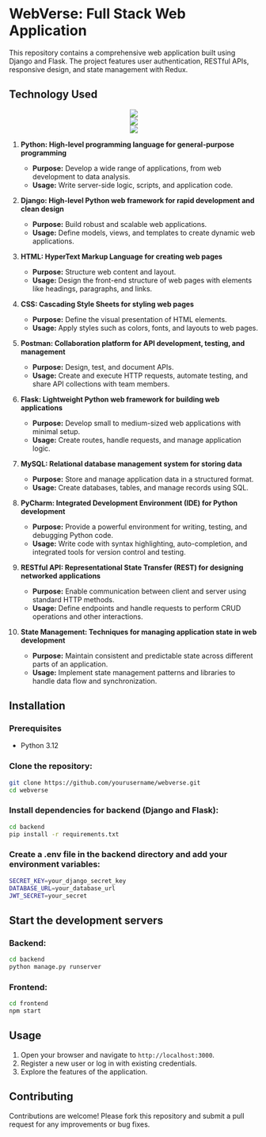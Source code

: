 # WebVerse: Full Stack Web Application

This repository contains a comprehensive web application built using Django and Flask. The project features user authentication, RESTful APIs, responsive design, and state management with Redux.

## Technology Used

<p align="center">
  <a href="https://skillicons.dev">
    <img src="https://skillicons.dev/icons?i=django,html,css,postman,flask,mysql"/><br>
    <img src="https://skillicons.dev/icons?i=python,pycharm"/><br>
    <img src="https://skillicons.dev/icons?i=mysql"/>
  </a>
</p>

1. **Python: High-level programming language for general-purpose programming**
   - **Purpose:** Develop a wide range of applications, from web development to data analysis.
   - **Usage:** Write server-side logic, scripts, and application code.

2. **Django: High-level Python web framework for rapid development and clean design**
   - **Purpose:** Build robust and scalable web applications.
   - **Usage:** Define models, views, and templates to create dynamic web applications.

3. **HTML: HyperText Markup Language for creating web pages**
   - **Purpose:** Structure web content and layout.
   - **Usage:** Design the front-end structure of web pages with elements like headings, paragraphs, and links.

4. **CSS: Cascading Style Sheets for styling web pages**
   - **Purpose:** Define the visual presentation of HTML elements.
   - **Usage:** Apply styles such as colors, fonts, and layouts to web pages.

5. **Postman: Collaboration platform for API development, testing, and management**
   - **Purpose:** Design, test, and document APIs.
   - **Usage:** Create and execute HTTP requests, automate testing, and share API collections with team members.

6. **Flask: Lightweight Python web framework for building web applications**
   - **Purpose:** Develop small to medium-sized web applications with minimal setup.
   - **Usage:** Create routes, handle requests, and manage application logic.

7. **MySQL: Relational database management system for storing data**
   - **Purpose:** Store and manage application data in a structured format.
   - **Usage:** Create databases, tables, and manage records using SQL.

8. **PyCharm: Integrated Development Environment (IDE) for Python development**
   - **Purpose:** Provide a powerful environment for writing, testing, and debugging Python code.
   - **Usage:** Write code with syntax highlighting, auto-completion, and integrated tools for version control and testing.

9. **RESTful API: Representational State Transfer (REST) for designing networked applications**
   - **Purpose:** Enable communication between client and server using standard HTTP methods.
   - **Usage:** Define endpoints and handle requests to perform CRUD operations and other interactions.

10. **State Management: Techniques for managing application state in web development**
    - **Purpose:** Maintain consistent and predictable state across different parts of an application.
    - **Usage:** Implement state management patterns and libraries to handle data flow and synchronization.

## Installation

### Prerequisites
- Python 3.12

### Clone the repository:
```bash
git clone https://github.com/yourusername/webverse.git
cd webverse
```

### Install dependencies for backend (Django and Flask):
```bash
cd backend
pip install -r requirements.txt
```

### Create a .env file in the backend directory and add your environment variables:
```bash
SECRET_KEY=your_django_secret_key
DATABASE_URL=your_database_url
JWT_SECRET=your_secret
```

## Start the development servers
### Backend:
```bash
cd backend
python manage.py runserver
```
### Frontend:
```bash
cd frontend
npm start
```

## Usage

1. Open your browser and navigate to `http://localhost:3000`.
2. Register a new user or log in with existing credentials.
3. Explore the features of the application.

## Contributing

Contributions are welcome! Please fork this repository and submit a pull request for any improvements or bug fixes.

